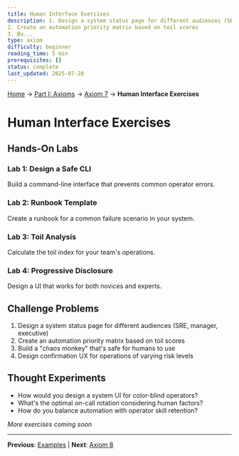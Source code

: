 ```yaml
---
title: Human Interface Exercises
description: 1. Design a system status page for different audiences (SRE, manager, executive)
2. Create an automation priority matrix based on toil scores
3. Bu...
type: axiom
difficulty: beginner
reading_time: 5 min
prerequisites: []
status: complete
last_updated: 2025-07-20
---
```


<!-- Navigation -->
[Home](/) → [Part I: Axioms](/part1-axioms/) → [Axiom 7](/part1-axioms/axiom7-human/) → **Human Interface Exercises**

# Human Interface Exercises

## Hands-On Labs

### Lab 1: Design a Safe CLI
Build a command-line interface that prevents common operator errors.

### Lab 2: Runbook Template
Create a runbook for a common failure scenario in your system.

### Lab 3: Toil Analysis
Calculate the toil index for your team's operations.

### Lab 4: Progressive Disclosure
Design a UI that works for both novices and experts.

## Challenge Problems

1. Design a system status page for different audiences (SRE, manager, executive)
2. Create an automation priority matrix based on toil scores
3. Build a "chaos monkey" that's safe for humans to use
4. Design confirmation UX for operations of varying risk levels

## Thought Experiments

- How would you design a system UI for color-blind operators?
- What's the optimal on-call rotation considering human factors?
- How do you balance automation with operator skill retention?

*More exercises coming soon*

---

**Previous**: [Examples](examples.md) | **Next**: [Axiom 8](../axiom8-*)
